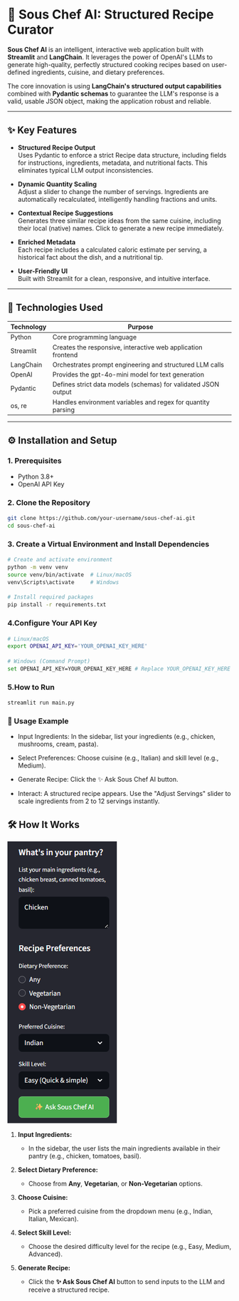 # 🔪 Sous Chef AI: Structured Recipe Curator

**Sous Chef AI** is an intelligent, interactive web application built with **Streamlit** and **LangChain**. It leverages the power of OpenAI's LLMs to generate high-quality, perfectly structured cooking recipes based on user-defined ingredients, cuisine, and dietary preferences.

The core innovation is using **LangChain's structured output capabilities** combined with **Pydantic schemas** to guarantee the LLM's response is a valid, usable JSON object, making the application robust and reliable.

---

## ✨ Key Features

- **Structured Recipe Output**  
  Uses Pydantic to enforce a strict Recipe data structure, including fields for instructions, ingredients, metadata, and nutritional facts. This eliminates typical LLM output inconsistencies.

- **Dynamic Quantity Scaling**  
  Adjust a slider to change the number of servings. Ingredients are automatically recalculated, intelligently handling fractions and units.

- **Contextual Recipe Suggestions**  
  Generates three similar recipe ideas from the same cuisine, including their local (native) names. Click to generate a new recipe immediately.

- **Enriched Metadata**  
  Each recipe includes a calculated caloric estimate per serving, a historical fact about the dish, and a nutritional tip.

- **User-Friendly UI**  
  Built with Streamlit for a clean, responsive, and intuitive interface.

---

## 🚀 Technologies Used

| Technology   | Purpose                                                        |
|-------------|----------------------------------------------------------------|
| Python      | Core programming language                                       |
| Streamlit   | Creates the responsive, interactive web application frontend   |
| LangChain   | Orchestrates prompt engineering and structured LLM calls       |
| OpenAI      | Provides the gpt-4o-mini model for text generation             |
| Pydantic    | Defines strict data models (schemas) for validated JSON output |
| os, re      | Handles environment variables and regex for quantity parsing  |

---

## ⚙️ Installation and Setup

### 1. Prerequisites
- Python 3.8+
- OpenAI API Key

### 2. Clone the Repository
```bash
git clone https://github.com/your-username/sous-chef-ai.git
cd sous-chef-ai
```
### 3. Create a Virtual Environment and Install Dependencies
```bash
# Create and activate environment
python -m venv venv
source venv/bin/activate  # Linux/macOS
venv\Scripts\activate     # Windows

# Install required packages
pip install -r requirements.txt
```
### 4.Configure Your API Key
```bash
# Linux/macOS
export OPENAI_API_KEY='YOUR_OPENAI_KEY_HERE'

# Windows (Command Prompt)
set OPENAI_API_KEY=YOUR_OPENAI_KEY_HERE # Replace YOUR_OPENAI_KEY_HERE with your actual key.
```

### 5.How to Run
```bash
streamlit run main.py
```

### 🍴 Usage Example

- Input Ingredients: In the sidebar, list your ingredients (e.g.,  chicken, mushrooms, cream, pasta).

- Select Preferences: Choose cuisine (e.g., Italian) and skill level (e.g., Medium).

- Generate Recipe: Click the ✨ Ask Sous Chef AI button.

- Interact: A structured recipe appears. Use the "Adjust Servings" slider to scale ingredients from 2 to 12 servings instantly.


## 🛠️ How It Works

![User Input Flow](./images/user_input_flow.png)  

1. **Input Ingredients:**  
   - In the sidebar, the user lists the main ingredients available in their pantry (e.g., chicken, tomatoes, basil).

2. **Select Dietary Preference:**  
   - Choose from **Any**, **Vegetarian**, or **Non-Vegetarian** options.

3. **Choose Cuisine:**  
   - Pick a preferred cuisine from the dropdown menu (e.g., Indian, Italian, Mexican).

4. **Select Skill Level:**  
   - Choose the desired difficulty level for the recipe (e.g., Easy, Medium, Advanced).

5. **Generate Recipe:**  
   - Click the **✨ Ask Sous Chef AI** button to send inputs to the LLM and receive a structured recipe.